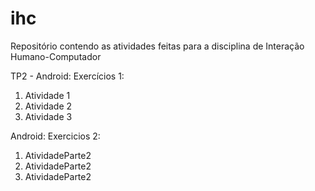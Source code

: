 # ihc
Repositório contendo as atividades feitas para a disciplina de Interação Humano-Computador

TP2 -
Android: Exercícios 1: 
1. Atividade 1
2. Atividade 2
3. Atividade 3

Android: Exercicios 2:
1. AtividadeParte2
2. AtividadeParte2
3. AtividadeParte2
 
